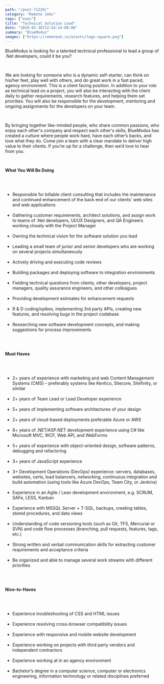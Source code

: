 ```yaml
---
path: "/post-71229/"
category: "Remote Jobs"
tags: ["exec"]
title: "Technical Solution Lead"
date: "2019-02-16T12:54:14-08:00"
summary: "BlueModus"
images: ["https://remoteok.io/assets/logo-square.png"]
---
```


<p>BlueModus is looking for a talented technical professional to lead a group of .Net developers, could it be you?</p><br /><p>We are looking for someone who is a dynamic self-starter, can think on his/her feet, play well with others, and do great work in a fast paced, agency environment. This is a client facing position. In addition to your role as technical lead on a project, you will also be interacting with the client daily to gather requirements, research features, and helping them set priorities. You will also be responsible for the development, mentoring and ongoing assignments for the developers on your team.</p><br /><p>By bringing together like-minded people, who share common passions, who enjoy each other's company and respect each other's skills, BlueModus has created a culture where people work hard, have each other&rsquo;s backs, and love what they do. Come join a team with a clear mandate to deliver high value to their clients. If you&rsquo;re up for a challenge, then we&rsquo;d love to hear from you.</p><br /><p><strong>What You Will Be Doing</strong></p><br /><ul><br /><li>Responsible for billable client consulting that includes the maintenance and continued enhancement of the back end of our clients' web sites and web applications</li><br /><li>Gathering customer requirements, architect solutions, and assign work to teams of .Net developers, UI/UX Designers, and QA Engineers working closely with the Project Manager</li><br /><li>Owning the technical vision for the software solution you lead</li><br /><li>Leading a small team of junior and senior developers who are working on several projects simultaneously</li><br /><li>Actively driving and executing code reviews</li><br /><li>Building packages and deploying software to integration environments</li><br /><li>Fielding technical questions from clients, other developers, project managers, quality assurance engineers, and other colleagues</li><br /><li>Providing development estimates for enhancement requests</li><br /><li>R &amp; D coding/spikes, implementing 3rd party APIs, creating new features, and resolving bugs in the project codebase</li><br /><li>Researching new software development concepts, and making suggestions for process improvements</li><br /></ul><br /><p><strong>Must Haves</strong></p><br /><ul><br /><li>2+ years of experience with marketing and web Content Management Systems (CMS) &ndash; preferably systems like Kentico, Sitecore, Sitefinity, or similar</li><br /><li>2+ years of Team Lead or Lead Developer experience</li><br /><li>5+ years of implementing software architectures of your design</li><br /><li>2+ years of cloud-based deployments preferable Azure or AWS</li><br /><li>8+ years of .NET/ASP.NET development experience using C# like Microsoft MVC, WCF, Web API, and WebForms</li><br /><li>5+ years of experience with object-oriented design, software patterns, debugging and refactoring</li><br /><li>3+ years of JavaScript experience</li><br /><li>3+ Development Operations (DevOps) experience: servers, databases, websites, certs, load balancers, networking, continuous integration and build automation (using tools like Azure DevOps, Team City, or Jenkins)</li><br /><li>Experience in an Agile / Lean development environment, e.g. SCRUM, SAFe, LESS, Kanban</li><br /><li>Experience with MSSQL Server + T-SQL, backups, creating tables, stored procedures, and data views</li><br /><li>Understanding of code versioning tools (such as Git, TFS, Mercurial or SVN) and code flow processes (branching, pull requests, features, tags, etc.)</li><br /><li>Strong written and verbal communication skills for extracting customer requirements and acceptance criteria</li><br /><li>Be organized and able to manage several work streams with different priorities</li><br /></ul><br /><p><strong>Nice-to-Haves</strong></p><br /><ul><br /><li>Experience troubleshooting of CSS and HTML issues</li><br /><li>Experience resolving cross-browser compatibility issues</li><br /><li>Experience with responsive and mobile website development</li><br /><li>Experience working on projects with third party vendors and independent contractors</li><br /><li>Experience working at in an agency environment</li><br /><li>Bachelor&rsquo;s degree in a computer science, computer or electronics engineering, information technology or related disciplines preferred</li><br /></ul>
